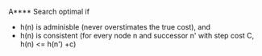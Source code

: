 A\**** Search
optimal if
- h(n) is adminisble (never overstimates the true cost), and
- h(n) is consistent (for every node n and successor n' with step cost C, h(n) <= h(n') +c)
